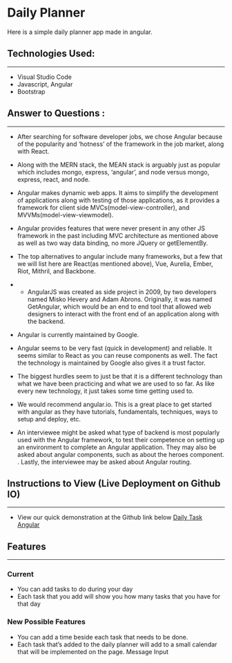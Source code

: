 # Daily Planner

Here is a simple daily planner app made in angular.

## Technologies Used:
____
* Visual Studio Code
* Javascript, Angular
* Bootstrap

## Answer to Questions :
____

*  After searching for software developer jobs, we chose Angular because of the popularity and ‘hotness’ of the framework in the job market, along with React.

* Along with the MERN stack, the MEAN stack is arguably just as popular which includes mongo, express, ‘angular’, and node versus mongo, express, react, and node.

* Angular makes dynamic web apps. It aims to simplify the development of applications along with testing of those applications, as it provides a framework for client side MVCs(model-view-controller), and MVVMs(model-view-viewmodel).
* Angular provides features that were never present in any other JS framework in the past including MVC architecture as mentioned above as well as two way data binding, no more JQuery or getElementBy.

* The top alternatives to angular include many frameworks, but a few that we will list here are React(as mentioned above), Vue, Aurelia, Ember, Riot, Mithril, and Backbone.

* * AngularJS was created as side project in 2009, by two developers named Misko Hevery and Adam Abrons. Originally, it was named GetAngular, which would be an end to end tool that allowed web designers to interact with the front end of an application along with the backend.
* Angular is currently maintained by Google.

* Angular seems to be very fast (quick in development) and reliable. It seems similar to React as you can reuse components as well. The fact the technology is maintained by Google also gives it a trust factor.

* The biggest hurdles seem to just be that it is a different technology than what we have been practicing and what we are used to so far. As like every new technology, it just takes some time getting used to.

*  We would recommend angular.io. This is a great place to get started with angular as they have tutorials, fundamentals, techniques, ways to setup and deploy, etc.

* An interviewee might be asked what type of backend is most popularly used with the Angular framework, to test their competence on setting up an environment to complete an Angular application. They may also be asked about angular components, such as about the heroes component. . Lastly, the interviewee may be asked about Angular routing.

## Instructions to View (Live Deployment on Github IO)
___

* View our quick demonstration at the Github link below
[Daily Task Angular](https://jimdoan4.github.io/DailyTaskAngular.github.io/)

## Features
___

### Current

* You can add tasks to do during your day
* Each task that you add will show you how many tasks that you have for that day

### New Possible Features

* You can add a time beside each task that needs to be done.
* Each task that’s added to the daily planner will add to a small calendar that will be implemented on the page.
Message Input


